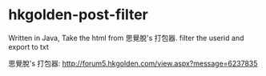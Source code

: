 # hkgolden-post-filter
Written in Java, Take the html from 思覺脫's 打包器. filter the userid and export to txt

思覺脫's 打包器:
http://forum5.hkgolden.com/view.aspx?message=6237835
